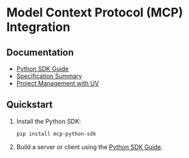 # Model Context Protocol (MCP) Integration

## Documentation
- [Python SDK Guide](docs/mcp_python_sdk.md)
- [Specification Summary](docs/mcp_specification.md)
- [Project Management with UV](docs/uv_project_management.md)

## Quickstart
1. Install the Python SDK:
   ```bash
   pip install mcp-python-sdk
   ```
2. Build a server or client using the [Python SDK Guide](docs/mcp_python_sdk.md).
